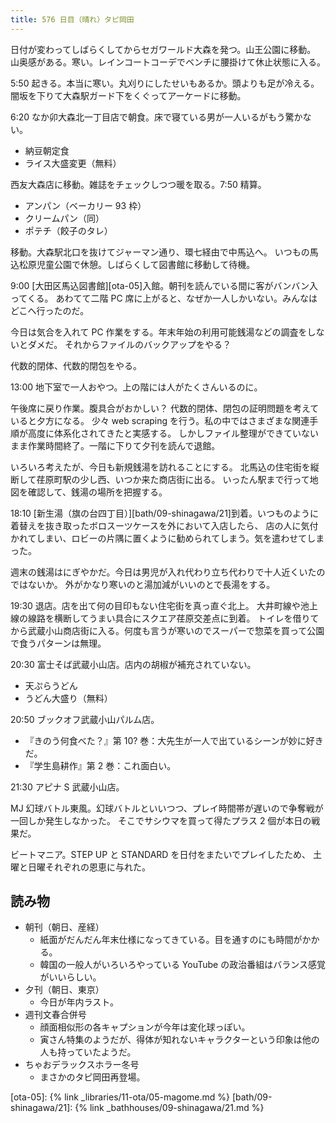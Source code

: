 ```yaml
---
title: 576 日目（晴れ）タピ岡田
---
```


日付が変わってしばらくしてからセガワールド大森を発つ。山王公園に移動。
山奥感がある。寒い。レインコートコーデでベンチに腰掛けて休止状態に入る。

5:50 起きる。本当に寒い。丸刈りにしたせいもあるか。頭よりも足が冷える。
闇坂を下りて大森駅ガード下をくぐってアーケードに移動。

6:20 なか卯大森北一丁目店で朝食。床で寝ている男が一人いるがもう驚かない。

* 納豆朝定食
* ライス大盛変更（無料）

西友大森店に移動。雑誌をチェックしつつ暖を取る。7:50 精算。

* アンパン（ベーカリー 93 枠）
* クリームパン（同）
* ポテチ（餃子のタレ）

移動。大森駅北口を抜けてジャーマン通り、環七経由で中馬込へ。
いつもの馬込松原児童公園で休憩。しばらくして図書館に移動して待機。

9:00 [大田区馬込図書館][ota-05]入館。朝刊を読んでいる間に客がバンバン入ってくる。
あわてて二階 PC 席に上がると、なぜか一人しかいない。みんなはどこへ行ったのだ。

今日は気合を入れて PC 作業をする。年末年始の利用可能銭湯などの調査をしないとダメだ。
それからファイルのバックアップをやる？

代数的閉体、代数的閉包をやる。

13:00 地下室で一人おやつ。上の階には人がたくさんいるのに。

午後席に戻り作業。腹具合がおかしい？
代数的閉体、閉包の証明問題を考えていると夕方になる。
少々 web scraping を行う。私の中ではさまざまな関連手順が高度に体系化されてきたと実感する。
しかしファイル整理ができていないまま作業時間終了。一階に下りて夕刊を読んで退館。

いろいろ考えたが、今日も新規銭湯を訪れることにする。
北馬込の住宅街を縦断して荏原町駅の少し西、いつか来た商店街に出る。
いったん駅まで行って地図を確認して、銭湯の場所を把握する。

18:10 [新生湯（旗の台四丁目）][bath/09-shinagawa/21]到着。いつものように着替えを抜き取ったボロスーツケースを外において入店したら、
店の人に気付かれてしまい、ロビーの片隅に置くように勧められてしまう。気を遣わせてしまった。

週末の銭湯はにぎやかだ。今日は男児が入れ代わり立ち代わりで十人近くいたのではないか。
外がかなり寒いのと湯加減がいいのとで長湯をする。

19:30 退店。店を出て何の目印もない住宅街を真っ直ぐ北上。
大井町線や池上線の線路を横断してうまい具合にスクエア荏原交差点に到着。
トイレを借りてから武蔵小山商店街に入る。何度も言うが寒いのでスーパーで惣菜を買って公園で食うパターンは無理。

20:30 富士そば武蔵小山店。店内の胡椒が補充されていない。

* 天ぷらうどん
* うどん大盛り（無料）

20:50 ブックオフ武蔵小山パルム店。

* 『きのう何食べた？』第 10? 巻：大先生が一人で出ているシーンが妙に好きだ。
* 『学生島耕作』第 2 巻：これ面白い。

21:30 アピナ S 武蔵小山店。

MJ 幻球バトル東風。幻球バトルといいつつ、プレイ時間帯が遅いので争奪戦が一回しか発生しなかった。
そこでサシウマを買って得たプラス 2 個が本日の戦果だ。

ビートマニア。STEP UP と STANDARD を日付をまたいでプレイしたため、
土曜と日曜それぞれの恩恵に与れた。

## 読み物

* 朝刊（朝日、産経）
  * 紙面がだんだん年末仕様になってきている。目を通すのにも時間がかかる。
  * 韓国の一般人がいろいろやっている YouTube の政治番組はバランス感覚がいいらしい。
* 夕刊（朝日、東京）
  * 今日が年内ラスト。
* 週刊文春合併号
  * 顔面相似形の各キャプションが今年は変化球っぽい。
  * 寅さん特集のようだが、得体が知れないキャラクターという印象は他の人も持っていたようだ。
* ちゃおデラックスホラー冬号
  * まさかのタピ岡田再登場。

[ota-05]: {% link _libraries/11-ota/05-magome.md %}
[bath/09-shinagawa/21]: {% link _bathhouses/09-shinagawa/21.md %}
